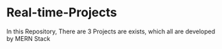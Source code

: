 # Real-time-Projects
In this Repository, There are 3 Projects are exists, which all are developed by MERN Stack
